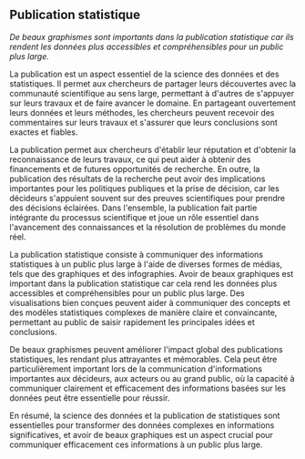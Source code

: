 ## Publication statistique

_De beaux graphismes sont importants dans la publication statistique car ils
rendent les données plus accessibles et compréhensibles pour un public plus
large._

La publication est un aspect essentiel de la science des données et des
statistiques. Il permet aux chercheurs de partager leurs découvertes avec la
communauté scientifique au sens large, permettant à d'autres de s'appuyer sur
leurs travaux et de faire avancer le domaine. En partageant ouvertement leurs
données et leurs méthodes, les chercheurs peuvent recevoir des commentaires sur
leurs travaux et s'assurer que leurs conclusions sont exactes et fiables.

La publication permet aux chercheurs d'établir leur réputation et d'obtenir la
reconnaissance de leurs travaux, ce qui peut aider à obtenir des financements et
de futures opportunités de recherche. En outre, la publication des résultats de
la recherche peut avoir des implications importantes pour les politiques
publiques et la prise de décision, car les décideurs s'appuient souvent sur des
preuves scientifiques pour prendre des décisions éclairées. Dans l'ensemble, la
publication fait partie intégrante du processus scientifique et joue un rôle
essentiel dans l'avancement des connaissances et la résolution de problèmes du
monde réel.

La publication statistique consiste à communiquer des informations statistiques
à un public plus large à l'aide de diverses formes de médias, tels que des
graphiques et des infographies. Avoir de beaux graphiques est important dans la
publication statistique car cela rend les données plus accessibles et
compréhensibles pour un public plus large. Des visualisations bien conçues
peuvent aider à communiquer des concepts et des modèles statistiques complexes
de manière claire et convaincante, permettant au public de saisir rapidement les
principales idées et conclusions.

De beaux graphismes peuvent améliorer l'impact global des publications
statistiques, les rendant plus attrayantes et mémorables. Cela peut être
particulièrement important lors de la communication d'informations importantes
aux décideurs, aux acteurs ou au grand public, où la capacité à communiquer
clairement et efficacement des informations basées sur les données peut être
essentielle pour réussir.

En résumé, la science des données et la publication de statistiques sont
essentielles pour transformer des données complexes en informations
significatives, et avoir de beaux graphiques est un aspect crucial pour
communiquer efficacement ces informations à un public plus large.
